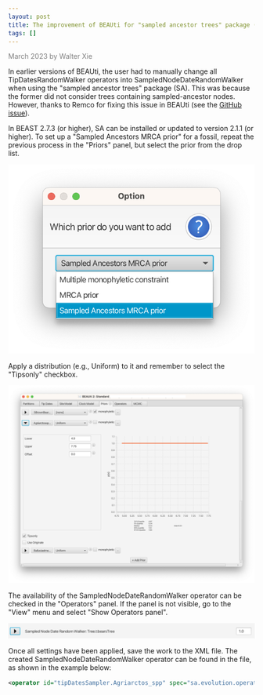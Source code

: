```yaml
--- 
layout: post 
title: The improvement of BEAUti for "sampled ancestor trees" package (SA) 
tags: []
---
```


<p style="color: gray;">March 2023 by Walter Xie</p>

In earlier versions of BEAUti, the user had to manually change all TipDatesRandomWalker operators 
into SampledNodeDateRandomWalker when using the "sampled ancestor trees" package (SA). 
This was because the former did not consider trees containing sampled-ancestor nodes. 
However, thanks to Remco for fixing this issue in BEAUti 
(see the [GitHub issue](https://github.com/CompEvol/BeastFX/issues/45)).

In BEAST 2.7.3 (or higher), SA can be installed or updated to version 2.1.1 (or higher). 
To set up a "Sampled Ancestors MRCA prior" for a fossil, 
repeat the previous process in the "Priors" panel, but select the prior from the drop list. 

![](/images/SAMRCApriorDropList.png)

Apply a distribution (e.g., Uniform) to it and remember to select the "Tipsonly" checkbox.

![](/images/SAMRCAprior.png)

The availability of the SampledNodeDateRandomWalker operator can be checked in the "Operators" panel. 
If the panel is not visible, go to the "View" menu and select "Show Operators panel".

![](/images/SampledNodeDateRandomWalker.png)

Once all settings have been applied, save the work to the XML file. 
The created SampledNodeDateRandomWalker operator can be found in the file, 
as shown in the example below:

```xml
<operator id="tipDatesSampler.Agriarctos_spp" spec="sa.evolution.operators.SampledNodeDateRandomWalker" taxonset="@Agriarctos_spp" tree="@Tree.t:bearsTree" weight="1.0" windowSize="1.0"/>
```

